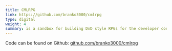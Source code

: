 ```yaml
---
title: CMLRPG
link: https://github.com/branko3000/cmlrpg
type: digital
weight: 4
summary: is a sandbox for building DnD style RPGs for the developer console.
---
```

Code can be found on Github: [github.com/branko3000/cmlrpg](https://github.com/branko3000/cmlrpg)
